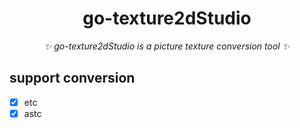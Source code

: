 <div align="center">

# go-texture2dStudio

_✨ go-texture2dStudio is a picture texture conversion tool ✨_

</div>

## support conversion

- [x] etc
- [x] astc